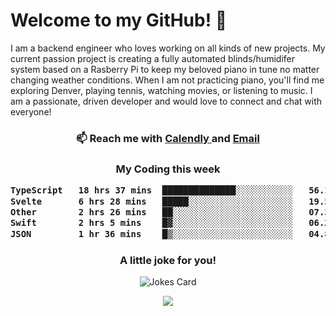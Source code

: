 <h1> Welcome to my GitHub! 👋 </h1>


  I am a backend engineer who loves working on all kinds of new projects. My current passion project is creating a fully automated blinds/humidifer system based on a Rasberry Pi to keep my beloved piano in tune no matter changing weather conditions. When I am not practicing piano, you'll find me exploring Denver, playing tennis, watching movies, or listening to music. I am a passionate, driven developer and would love to connect and chat with everyone!

<h3 align = "center"> 📫 Reach me with <a href = "https://calendly.com/msbrandt00/30min"> Calendly </a> and <a href="mailto:msbrandt00@gmail.com">Email</a> 
 </h3>


 
<div align = "center"
[![Anurag's GitHub stats](https://github-readme-stats.vercel.app/api?username=mbrandt00)](https://github.com/anuraghazra/github-readme-stats)
          </div>
<h3 align="center">
  My Coding this week
<!--START_SECTION:waka-->

```txt
TypeScript   18 hrs 37 mins  ██████████████░░░░░░░░░░░   56.19 %
Svelte       6 hrs 28 mins   █████░░░░░░░░░░░░░░░░░░░░   19.53 %
Other        2 hrs 26 mins   ██░░░░░░░░░░░░░░░░░░░░░░░   07.34 %
Swift        2 hrs 5 mins    █▓░░░░░░░░░░░░░░░░░░░░░░░   06.29 %
JSON         1 hr 36 mins    █▒░░░░░░░░░░░░░░░░░░░░░░░   04.86 %
```

<!--END_SECTION:waka-->

### A little joke for you!

![Jokes Card](https://readme-jokes.vercel.app/api?hideBorder)

<a href="https://www.linkedin.com/in/mbrandt00/"><img src="https://img.shields.io/badge/linkedin-%230077B5.svg?&style=for-the-badge&logo=linkedin&logoColor=white" /></a>
